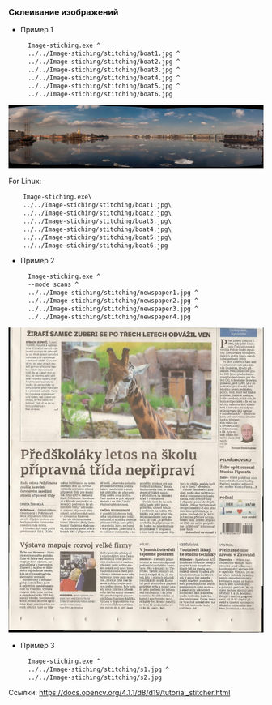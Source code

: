 ### Склеивание изображений

- Пример 1

		Image-stiching.exe ^
		../../Image-stiching/stitching/boat1.jpg ^
		../../Image-stiching/stitching/boat2.jpg ^
		../../Image-stiching/stitching/boat3.jpg ^
		../../Image-stiching/stitching/boat4.jpg ^
		../../Image-stiching/stitching/boat5.jpg ^
		../../Image-stiching/stitching/boat6.jpg

![](./boat-stitching.jpg)

For Linux:

		Image-stiching.exe\
		../../Image-stiching/stitching/boat1.jpg\
		../../Image-stiching/stitching/boat2.jpg\
		../../Image-stiching/stitching/boat3.jpg\
		../../Image-stiching/stitching/boat4.jpg\
		../../Image-stiching/stitching/boat5.jpg\
		../../Image-stiching/stitching/boat6.jpg


- Пример 2

		Image-stiching.exe ^
		--mode scans ^
		../../Image-stiching/stitching/newspaper1.jpg ^
		../../Image-stiching/stitching/newspaper2.jpg ^
		../../Image-stiching/stitching/newspaper3.jpg ^
		../../Image-stiching/stitching/newspaper4.jpg

![](./newspaper-stitching.jpg)

- Пример 3

		Image-stiching.exe ^
		../../Image-stiching/stitching/s1.jpg ^
		../../Image-stiching/stitching/s2.jpg 
		

Ссылки: https://docs.opencv.org/4.1.1/d8/d19/tutorial_stitcher.html